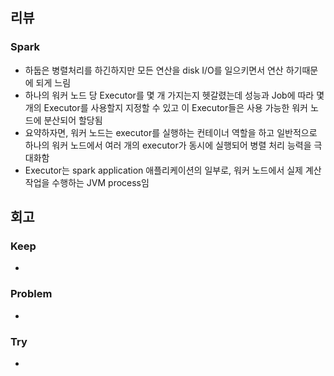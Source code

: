 ## 리뷰

### Spark
- 하둡은 병렬처리를 하긴하지만 모든 연산을 disk I/O를 일으키면서 연산 하기때문에 되게 느림
- 하나의 워커 노드 당 Executor를 몇 개 가지는지 헷갈렸는데 성능과 Job에 따라 몇 개의 Executor를 사용할지 지정할 수 있고 이 Executor들은 사용 가능한 워커 노드에 분산되어 할당됨
- 요약하자면, 워커 노드는 executor를 실행하는 컨테이너 역할을 하고 일반적으로 하나의 워커 노드에서 여러 개의 executor가 동시에 실행되어 병렬 처리 능력을 극대화함
- Executor는 spark application 애플리케이션의 일부로, 워커 노드에서 실제 계산 작업을 수행하는 JVM process임

## 회고
  
### Keep
- 

### Problem
- 

### Try
- 
